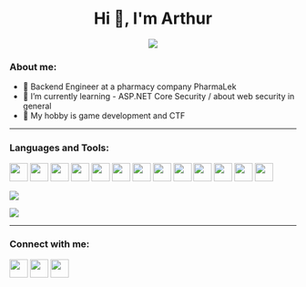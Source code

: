 <h1 align="center">
  Hi 👋, I'm Arthur
</h1>
 
<p align="center">
<picture>
  <source media="(prefers-color-scheme: dark)" srcset="https://readme-typing-svg.demolab.com?font=Fira+Code&size=28&duration=1800&pause=800&color=CC5500&center=true&width=435&lines=junior+backend+developer+;amateur+sys+admin;always+learning+new+things;5%2B+years+of+coding">
  <source media="(prefers-color-scheme: light)" srcset="https://readme-typing-svg.demolab.com?font=Fira+Code&size=28&duration=1800&pause=800&color=105493&center=true&width=435&lines=junior+backend+developer+;amateur+sys+admin;always+learning+new+things;5%2B+years+of+coding">
  <img alt=" " src="https://readme-typing-svg.demolab.com?font=Fira+Code&size=28&duration=1800&pause=800&color=CC5500&center=true&width=435&lines=junior+backend+developer+;amateur+sys+admin;always+learning+new+things;5%2B+years+of+coding">
</picture>
</p>

  
<h3 align="left">About me:</h3>
<p>

  
- 💼 Backend Engineer at a pharmacy company PharmaLek
- 🌱 I’m currently learning - ASP.NET Core Security / about web security in general
- 🎾 My hobby is game development and CTF
</p>


 ****
<h3 align="left">Languages and Tools:</h3> 
<p align="left">
<picture>
  <source media="(prefers-color-scheme: dark)" srcset="https://cdn.simpleicons.org/csharp/CC5500">
  <source media="(prefers-color-scheme: light)" srcset="https://cdn.simpleicons.org/csharp/105493">
  <img height="32" width="32" alt=" " src="https://cdn.simpleicons.org/csharp/">
</picture>
<picture>
  <source media="(prefers-color-scheme: dark)" srcset="https://cdn.simpleicons.org/dotnet/CC5500">
  <source media="(prefers-color-scheme: light)" srcset="https://cdn.simpleicons.org/dotnet/105493">
  <img height="32" width="32" alt=" " src="https://cdn.simpleicons.org/dotnet/">
</picture>
<picture>
  <source media="(prefers-color-scheme: dark)" srcset="https://cdn.simpleicons.org/python/CC5500">
  <source media="(prefers-color-scheme: light)" srcset="https://cdn.simpleicons.org/python/105493">
  <img height="32" width="32" alt=" " src="https://cdn.simpleicons.org/python/">
</picture>
<picture>
  <source media="(prefers-color-scheme: dark)" srcset="https://cdn.simpleicons.org/typescript/CC5500">
  <source media="(prefers-color-scheme: light)" srcset="https://cdn.simpleicons.org/typescript/105493">
  <img height="32" width="32" alt=" " src="https://cdn.simpleicons.org/typescript/">
</picture>
<picture>
  <source media="(prefers-color-scheme: dark)" srcset="https://cdn.simpleicons.org/git/CC5500">
  <source media="(prefers-color-scheme: light)" srcset="https://cdn.simpleicons.org/git/105493">
  <img height="32" width="32" alt=" " src="https://cdn.simpleicons.org/git/">
</picture>
<picture>
  <source media="(prefers-color-scheme: dark)" srcset="https://cdn.simpleicons.org/Docker/CC5500">
  <source media="(prefers-color-scheme: light)" srcset="https://cdn.simpleicons.org/Docker/105493">
  <img height="32" width="32" alt=" " src="https://cdn.simpleicons.org/Docker/">
</picture>
<picture>
  <source media="(prefers-color-scheme: dark)" srcset="https://cdn.simpleicons.org/kubernetes/CC5500">
  <source media="(prefers-color-scheme: light)" srcset="https://cdn.simpleicons.org/kubernetes/105493">
  <img height="32" width="32" alt=" " src="https://cdn.simpleicons.org/kubernetes/">
</picture>
<picture>
  <source media="(prefers-color-scheme: dark)" srcset="https://cdn.simpleicons.org/gnubash/CC5500">
  <source media="(prefers-color-scheme: light)" srcset="https://cdn.simpleicons.org/gnubash/105493">
  <img height="32" width="32" alt=" " src="https://cdn.simpleicons.org/gnubash/">
</picture>
<picture>
  <source media="(prefers-color-scheme: dark)" srcset="https://cdn.simpleicons.org/Linux/CC5500">
  <source media="(prefers-color-scheme: light)" srcset="https://cdn.simpleicons.org/Linux/105493">
  <img height="32" width="32" alt=" " src="https://cdn.simpleicons.org/Linux/">
</picture>
<picture>
  <source media="(prefers-color-scheme: dark)" srcset="https://cdn.simpleicons.org/mongodb/CC5500">
  <source media="(prefers-color-scheme: light)" srcset="https://cdn.simpleicons.org/mongodb/105493">
  <img height="32" width="32" alt=" " src="https://cdn.simpleicons.org/mongodb/">
</picture>
<picture>
  <source media="(prefers-color-scheme: dark)" srcset="https://cdn.simpleicons.org/microsoftsqlserver/CC5500">
  <source media="(prefers-color-scheme: light)" srcset="https://cdn.simpleicons.org/microsoftsqlserver/105493">
  <img height="32" width="32" alt=" " src="https://cdn.simpleicons.org/microsoftsqlserver/">
</picture>
<picture>
  <source media="(prefers-color-scheme: dark)" srcset="https://cdn.simpleicons.org/mysql/CC5500">
  <source media="(prefers-color-scheme: light)" srcset="https://cdn.simpleicons.org/mysql/105493">
  <img height="32" width="32" alt=" " src="https://cdn.simpleicons.org/mysql/">
</picture>
<picture>
  <source media="(prefers-color-scheme: dark)" srcset="https://cdn.simpleicons.org/godotengine/CC5500">
  <source media="(prefers-color-scheme: light)" srcset="https://cdn.simpleicons.org/godotengine/105493">
  <img height="32" width="32" alt=" " src="https://cdn.simpleicons.org/godotengine/">
</picture>
  
</p>


<p align="left">
<picture>
  <source media="(prefers-color-scheme: dark)" srcset="https://github-readme-streak-stats.herokuapp.com?user=drarthurgdev&theme=shadow-orange">
  <source media="(prefers-color-scheme: light)" srcset="https://github-readme-streak-stats.herokuapp.com?user=drarthurgdev&theme=buefy">
  <img alt=" " src="https://github-readme-streak-stats.herokuapp.com?user=drarthurgdev&theme=shadow-orange">
</picture>
</p>

<p align="left">
<picture>
  <source media="(prefers-color-scheme: dark)" srcset="https://github-readme-activity-graph.vercel.app/graph?username=drarthurgdev&bg_color=0d1117&color=cc5500&line=21262d&point=cc5500&area=true&hide_border=true">
  <source media="(prefers-color-scheme: light)" srcset="https://github-readme-activity-graph.vercel.app/graph?username=drarthurgdev&bg_color=ffffff&color=105493&line=17436b&point=683e8e&area=true&hide_border=true">
  <img alt=" " src="https://github-readme-activity-graph.vercel.app/graph?username=drarthurgdev&bg_color=0d1117&color=cc5500&line=21262d&point=cc5500&area=true&hide_border=true">
</picture>
</p>


****
<h3 align="left">Connect with me:   </h3>




[<img height="32" width="32" src="https://cdn.simpleicons.org/Linkedin/" />](https://www.linkedin.com/in/arthurgdev/)  [<img height="32" width="32" src="https://cdn.simpleicons.org/telegram/" />](https://www.google.com/)  [
<img height="32" width="32" src="https://cdn.simpleicons.org/gmail/" />](mailto:ArtDevEng@gmail.com)


